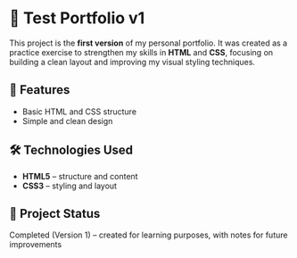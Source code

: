 # 🎨 Test Portfolio v1

This project is the **first version** of my personal portfolio. It was created as a practice exercise to strengthen my skills in **HTML** and **CSS**, focusing on building a clean layout and improving my visual styling techniques.

## 🚀 Features
- Basic HTML and CSS structure
- Simple and clean design

## 🛠 Technologies Used
- **HTML5** – structure and content
- **CSS3** – styling and layout

## 📌 Project Status
Completed (Version 1) – created for learning purposes, with notes for future improvements

